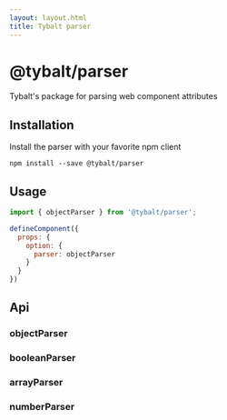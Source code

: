 ```yaml
---
layout: layout.html
title: Tybalt parser
---
```


# @tybalt/parser

Tybalt's package for parsing web component attributes

## Installation

Install the parser with your favorite npm client

```shell
npm install --save @tybalt/parser
```

## Usage

```js
import { objectParser } from '@tybalt/parser';

defineComponent({
  props: {
    option: {
      parser: objectParser
    }
  }
})
```

## Api

### objectParser

### booleanParser

### arrayParser

### numberParser
